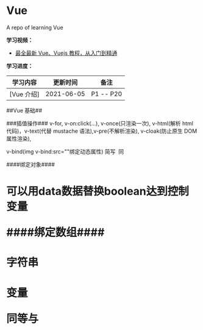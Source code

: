 # Vue

A repo of learning Vue

**学习视频：**

- [最全最新 Vue、Vuejs 教程，从入门到精通](https://www.bilibili.com/video/BV15741177Eh?p=2&spm_id_from=pageDriver)

**学习进度：**

| **学习内容** | **更新时间** | **备注**  |
| ------------ | ------------ | --------- |
| [Vue 介绍]   | 2021-06-05   | P1 -- P20 |

##Vue 基础##

###插值操作###
v-for, v-on:click(...), v-once(只渲染一次), v-html(解析 html 代码)，v-text(代替 mustache 语法),v-pre(不解析渲染), v-cloak(防止原生 DOM 属性渲染),

v-bind(img v-bind:src=""绑定动态属性)
简写 <img :src=""> 同 <img v-bind:src="">

####绑定对象####

<h1 :class="{active: true, line: false}"> 可以用data数据替换boolean达到控制变量

####绑定数组####

<h1 :class="['active','line']">  字符串
<h1 :class="[active,line]">   变量

同等与 <h1 class="active line">
